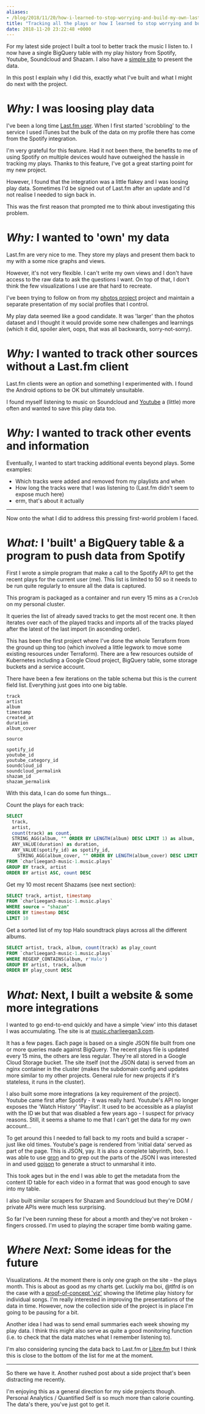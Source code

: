 ```yaml
---
aliases:
- /blog/2018/11/20/how-i-learned-to-stop-worrying-and-build-my-own-lastfm
title: "Tracking all the plays or how I learned to stop worrying and build my own Last.fm"
date: 2018-11-20 23:22:48 +0000
---
```


For my latest side project I built a tool to better track the music I listen to.
I now have a single BigQuery table with my play history from Spotify, Youtube,
Soundcloud and Shazam. I also have a [simple
site](https://music.charlieegan3.com/) to present the data.

In this post I explain why I did this, exactly what I've built and what I might
do next with the project.

# _Why:_ I was loosing play data

I've been a long time [Last.fm user](https://www.last.fm/user/charlieegan3).
When I first started 'scrobbling' to the service I used iTunes but the bulk of
the data on my profile there has come from the Spotify integration.

I'm very grateful for this feature. Had it not been there, the benefits to me of
using Spotify on multiple devices would have outweighed the hassle in tracking
my plays. Thanks to this feature, I've got a great starting point for my new
project.

However, I found that the integration was a little flakey and I was loosing play
data. Sometimes I'd be signed out of Last.fm after an update and I'd not realise
I needed to sign back in.

This was the first reason that prompted me to think about investigating this
problem.

# _Why:_ I wanted to 'own' my data

Last.fm are very nice to me. They store my plays and present them back to my
with a some nice graphs and views.

However, it's not very flexible. I can't write my own views and I don't have
access to the raw data to ask the questions I want. On top of that, I don't
think the few visualizations I use are that hard to recreate.

I've been trying to follow on from my [photos
project](https://photos.charlieegan3.com/) project and maintain a separate
presentation of my social profiles that I control.

My play data seemed like a good candidate. It was 'larger' than the photos
dataset and I thought it would provide some new challenges and learnings (which
it did, spoiler alert, oops, that was all backwards, sorry-not-sorry).

# _Why:_ I wanted to track other sources without a Last.fm client

Last.fm clients were an option and something I experimented with. I found the
Android options to be OK but ultimately unsuitable.

I found myself listening to music on Soundcloud and
[Youtube](https://youtu.be/67HOjCV8dqA) a (little) more often and wanted to save
this play data too.

# _Why:_ I wanted to track other events and information

Eventually, I wanted to start tracking additional events beyond plays. Some
examples:

- Which tracks were added and removed from my playlists and when
- How long the tracks were that I was listening to (Last.fm didn't seem to
  expose much here)
- erm, that's about it actually

<hr/>

Now onto the what I did to address this pressing first-world problem I faced.

# _What:_ I 'built' a BigQuery table & a program to push data from Spotify

First I wrote a simple program that make a call to the Spotify API to get the
recent plays for the current user (me). This list is limited to 50 so it needs
to be run quite regularly to ensure all the data is captured.

This program is packaged as a container and run every 15 mins as a `CronJob` on
my personal cluster.

It queries the list of already saved tracks to get the most recent one. It then
iterates over each of the played tracks and imports all of the tracks played
after the latest of the last import (in ascending order).

This has been the first project where I've done the whole Terraform from the
ground up thing too (which involved a little legwork to move some existing
resources under Terraform). There are a few resources outside of Kubernetes
including a Google Cloud project, BigQuery table, some storage buckets and a
service account.

There have been a few iterations on the table schema but this is the current
field list. Everything just goes into one big table.

```
track
artist
album
timestamp
created_at
duration
album_cover

source

spotify_id
youtube_id
youtube_category_id
soundcloud_id
soundcloud_permalink
shazam_id
shazam_permalink
```

With this data, I can do some fun things...

Count the plays for each track:

```sql
SELECT
  track,
  artist,
  count(track) as count,
  STRING_AGG(album, "" ORDER BY LENGTH(album) DESC LIMIT 1) as album,
  ANY_VALUE(duration) as duration,
  ANY_VALUE(spotify_id) as spotify_id,
	STRING_AGG(album_cover, "" ORDER BY LENGTH(album_cover) DESC LIMIT 1) as artwork
FROM `charlieegan3-music-1.music.plays`
GROUP BY track, artist
ORDER BY artist ASC, count DESC
```

Get my 10 most recent Shazams (see next section):

```sql
SELECT track, artist, timestamp
FROM `charlieegan3-music-1.music.plays`
WHERE source = "shazam"
ORDER BY timestamp DESC
LIMIT 10
```

Get a sorted list of my top Halo soundtrack plays across all the different
albums.

```sql
SELECT artist, track, album, count(track) as play_count
FROM `charlieegan3-music-1.music.plays`
WHERE REGEXP_CONTAINS(album, r'Halo')
GROUP BY artist, track, album
ORDER BY play_count DESC
```


# _What:_ Next, I built a website & some more integrations

I wanted to go end-to-end quickly and have a simple 'view' into this dataset I
was accumulating. The site is at
[music.charlieegan3.com](https://music.charlieegan3.com/).

It has a few pages. Each page is based on a single JSON file built from one or
more queries made against BigQuery. The recent plays file is updated every 15
mins, the others are less regular. They're all stored in a Google Cloud Storage
bucket. The site itself (not the JSON data) is served from an nginx container in
the cluster (makes the subdomain config and updates more similar to my other
projects. General rule for new projects if it's stateless, it runs in the
cluster).

I also built some more integrations (a key requirement of the project). Youtube
came first after Spotify - it was really hard. Youtube's API no longer exposes
the 'Watch History' 'Playlist'. It used to be accessible as a playlist with the
ID `WH` but that was disabled a few years ago - I suspect for privacy reasons.
Still, it seems a shame to me that I can't get the data for my own account...

To get around this I needed to fall back to my roots and build a scraper - just
like old times. Youtube's page is rendered from 'initial data' served as part of
the page. This is JSON, yay. It is also a complete labyrinth, boo. I was able to
use [gron](https://github.com/tomnomnom/gron) and to grep out the parts
of the JSON I was interested in and used
[gojson](https://github.com/ChimeraCoder/gojson) to generate a struct to
unmarshal it into.

This took ages but in the end I was able to get the metadata from the content ID
table for each video in a format that was good enough to save into my table.

I also built similar scrapers for Shazam and Soundcloud but they're DOM /
private APIs were much less surprising.

So far I've been running these for about a month and they've not broken -
fingers crossed. I'm used to playing the scraper time bomb waiting game.

# _Where Next:_ Some ideas for the future

Visualizations. At the moment there is only one graph on the site - the plays
month. This is about as good as my charts get. Luckily ma boi, @tlfrd is on the
case with a [proof-of-concept 'viz'](https://beta.observablehq.com/@tlfrd/plays)
showing the lifetime play history for individual songs. I'm really interested in
improving the presentations of the data in time. However, now the collection
side of the project is in place I'm going to be pausing for a bit.

Another idea I had was to send email summaries each week showing my play data. I
think this might also serve as quite a good monitoring function (i.e. to check
that the data matches what I remember listening to).

I'm also considering syncing the data back to Last.fm or
[Libre.fm](https://libre.fm/) but I think this is close to the bottom of the
list for me at the moment.

<hr/>

So there we have it. Another rushed post about a side project that's been
distracting me recently.

I'm enjoying this as a general direction for my side projects though. Personal
Analytics / Quantified Self is so much more than calorie counting. The data's
there, you've just got to get it.

